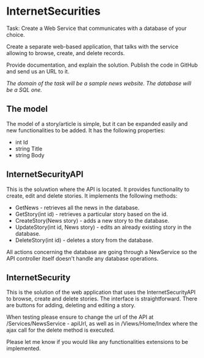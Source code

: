 # InternetSecurities
 Task: 
Create a Web Service that communicates with a database of your choice.

Create a separate web-based application, that talks with the service allowing to browse, create, and
delete records.

Provide documentation, and explain the solution. Publish the code in GitHub and send us an URL to it.

*The domain of the task will be a sample news website. The database will be a SQL one.*

## The model
The model of a story/article is simple, but it can be expanded easily and new functionalities to be added. It has the following properties:
- int Id
- string Title
- string Body


## InternetSecurityAPI 

This is the soluwtion where the API is located. It provides functionality to create, edit and delete stories. It implements the following methods:
- GetNews - retrieves all the news in the database.
- GetStory(int id) - retrieves a particular story based on the id.
- CreateStory(News story) - adds a new story to the database.
- UpdateStory(int id, News story) - edits an already existing story in the database.
- DeleteStory(int id) - deletes a story from the database.

All actions concerning the database are going through a NewService so the API controller itself doesn't handle any database operations.

## InternetSecurity

This is the solution of the web application that uses the InternetSecurityAPI to browse, create and delete stories. The interface is straightforward. There are buttons for adding, deleting and editing a story.

When testing please ensure to change the url of the API at /Services/NewsService - apiUrl, as well as in /Views/Home/Index where the ajax call for the delete method is executed.

Please let me know if you would like any functionalities extensions to be implemented.
